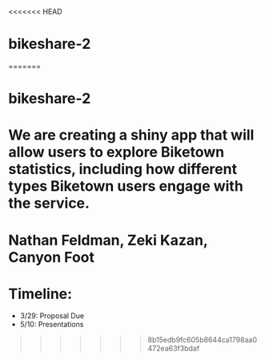 <<<<<<< HEAD
# bikeshare-2
=======
# bikeshare-2
# We are creating a shiny app that will allow users to explore Biketown statistics, including how different types Biketown users engage with the service.

# Nathan Feldman, Zeki Kazan, Canyon Foot

# Timeline:
* 3/29: Proposal Due
* 5/10: Presentations
>>>>>>> 8b15edb9fc605b8644ca1798aa0472ea63f3bdaf
